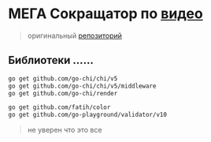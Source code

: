 # МЕГА Сокращатор по [видео](https://www.youtube.com/watch?v=rCJvW2xgnk0&list=LL&index=3&t=205s)

> оригинальный [репозиторий](https://github.com/GolangLessons/url-shortener/tree/main)




## Библиотеки ......


```bash
go get github.com/go-chi/chi/v5
go get github.com/go-chi/chi/v5/middleware
go get github.com/go-chi/render

go get github.com/fatih/color
go get github.com/go-playground/validator/v10

```

>не уверен что это все
